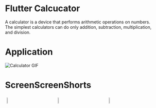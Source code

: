 # Flutter Calcucator
A calculator is a device that performs arithmetic operations on numbers. The simplest calculators can do only addition, subtraction, multiplication, and division.

# Application
![Calculator GIF](https://user-images.githubusercontent.com/57652434/144045439-586baad5-39bb-41b7-b7fd-85d3024973c6.gif)
# ScreenScreenShorts

<div class="row" style="display: flex;
  justify-content: center; align-items: center;" >

  <div class="column" style = "float: left;  width: 33%;  padding: 5px;">
    <img src="https://user-images.githubusercontent.com/57652434/144045439-586baad5-39bb-41b7-b7fd-85d3024973c6.gif" style="width:10%;">
  </div>
  
  <div class="column" style = "float: left;  width: 33%;  padding: 5px;">
    <img src="https://user-images.githubusercontent.com/57652434/144045439-586baad5-39bb-41b7-b7fd-85d3024973c6.gif" style="width:10%;">
  </div>
  
  <div class="column" style = "float: left;  width: 33%; padding: 5px;">
    <img src="https://user-images.githubusercontent.com/57652434/144045439-586baad5-39bb-41b7-b7fd-85d3024973c6.gif"  style="width:10%; ">
  </div>
  
</div>
  
</div>
